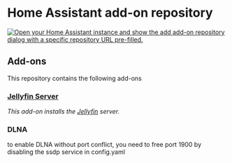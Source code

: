 # Home Assistant add-on repository

[![Open your Home Assistant instance and show the add add-on repository dialog with a specific repository URL pre-filled.](https://my.home-assistant.io/badges/supervisor_add_addon_repository.svg)](https://my.home-assistant.io/redirect/supervisor_add_addon_repository/?repository_url=https%3A%2F%2Fgithub.com%2Fmdvorak%2Fha-addon-jellyfin)

## Add-ons

This repository contains the following add-ons

### [Jellyfin Server](./jellyfin-server)

_This add-on installs the [Jellyfin](https://jellyfin.org/) server._

### DLNA
to enable DLNA without port conflict, you need to free port 1900 by disabling the ssdp service in config.yaml